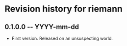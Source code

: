 # Revision history for riemann

## 0.1.0.0 -- YYYY-mm-dd

* First version. Released on an unsuspecting world.
